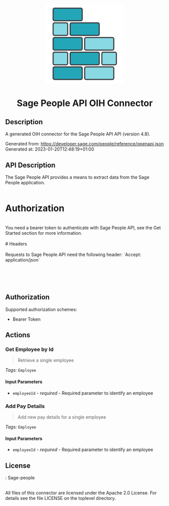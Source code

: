 # <p align="center" width="100%"> <img src="./logo.png" width="250" height="250"> </p> 
# <p align="center" width="100%"> Sage People API OIH Connector </p>

## Description

A generated OIH connector for the Sage People API API (version 4.8).

Generated from: https://developer.sage.com/people/reference/openapi.json<br/>
Generated at: 2023-01-20T12:48:19+01:00

## API Description

The Sage People API provides a means to extract data from the Sage People application.<br/>
<br/>
# Authorization<br/>
<br/>
You need a bearer token to authenticate with Sage People API, see the Get Started section for more information.<br/>
<br/>
# Headers<br/>
<br/>
Requests to Sage People API need the following header: `Accept: application/json`<br/>
<br/>
<!-- ReDoc-Inject: <security-definitions> --><br/>
<br/>
&nbsp;<br/>

## Authorization

Supported authorization schemes:
- Bearer Token

## Actions

### Get Employee by Id
> Retrieve a single employee<br/>

*Tags:* `Employee`

#### Input Parameters
* `employeeId` - _required_ - Required parameter to identify an employee<br/>

### Add Pay Details
> Add new pay details for a single employee<br/>

*Tags:* `Employee`

#### Input Parameters
* `employeeId` - _required_ - Required parameter to identify an employee<br/>

## License

: Sage-people<br/>
                    <br/>

All files of this connector are licensed under the Apache 2.0 License. For details
see the file LICENSE on the toplevel directory.
